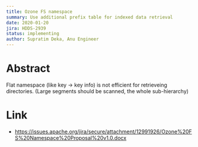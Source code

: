 ```yaml
---
title: Ozone FS namespace
summary: Use additional prefix table for indexed data retrieval
date: 2020-01-20
jira: HDDS-2939
status: implementing
author: Supratim Deka, Anu Engineer
---
```

<!--
  Licensed under the Apache License, Version 2.0 (the "License");
  you may not use this file except in compliance with the License.
  You may obtain a copy of the License at

   http://www.apache.org/licenses/LICENSE-2.0

  Unless required by applicable law or agreed to in writing, software
  distributed under the License is distributed on an "AS IS" BASIS,
  WITHOUT WARRANTIES OR CONDITIONS OF ANY KIND, either express or implied.
  See the License for the specific language governing permissions and
  limitations under the License. See accompanying LICENSE file.
-->

# Abstract

 Flat namespace (like key -> key info) is not efficient for retrieveing directories. (Large segments should be scanned, the whole sub-hierarchy)

# Link

 * https://issues.apache.org/jira/secure/attachment/12991926/Ozone%20FS%20Namespace%20Proposal%20v1.0.docx

